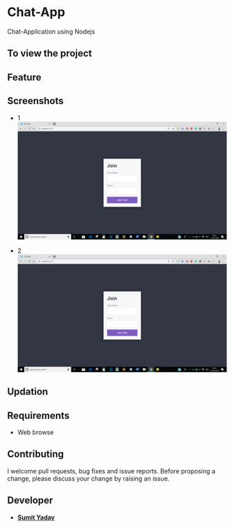 # Chat-App
Chat-Application using Nodejs

## To view the project


## Feature


## Screenshots 
*   1
        <img src="https://github.com/sumiie24/Chat-App/blob/master/screenshots/login.png" />

*   2
        <img src="https://github.com/sumiie24/Chat-App/blob/master/screenshots/login.png" />


## Updation


## Requirements
* Web browse


## Contributing
I welcome pull requests, bug fixes and issue reports. Before proposing a change, please discuss your change by raising an issue.


## Developer 
* **[Sumit Yadav](https://www.linkedin.com/in/sumiie24/)**


